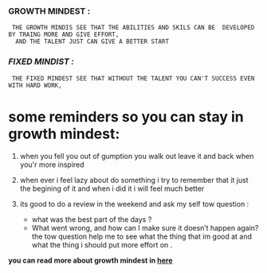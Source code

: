  ### GROWTH MINDEST :
     THE GROWTH MINDIS SEE THAT THE ABILITIES AND SKILS CAN BE  DEVELOPED BY TRAING MORE AND GIVE EFFORT,
      AND THE TALENT JUST CAN GIVE A BETTER START
      
  ### *FIXED MINDIST :*
     THE FIXED MINDEST SEE THAT WITHOUT THE TALENT YOU CAN'T SUCCESS EVEN WITH HARD WORK, 
      
      
# some reminders so you can stay in growth mindest: 

   1. when you fell you out of gumption you walk out leave it and back when you'r more inspired 
    
   2. when ever i feel lazy about do something i try to remember that it just the begining of it and when i did it i will feel much better

   3.  its good to do a review in the weekend and ask my self tow question :
        - what was the best part of the days ?
        - What went wrong, and how can I make sure it doesn’t happen again?
      the tow question help me to see what the thing that im good at
      and what the thing i should put more effort on .
      
  **you can read more about growth mindest in [here](https://www.atlassian.com/blog/inside-atlassian/growth-mindset)**
      